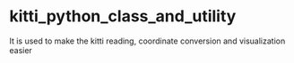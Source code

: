 # kitti_python_class_and_utility
It is used to make the kitti reading, coordinate conversion and visualization easier
